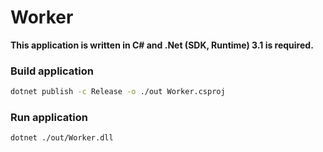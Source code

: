 # Worker
**This application is written in C# and .Net (SDK, Runtime) 3.1 is required.**

### Build application
```sh
dotnet publish -c Release -o ./out Worker.csproj
```

### Run application
```sh
dotnet ./out/Worker.dll
```